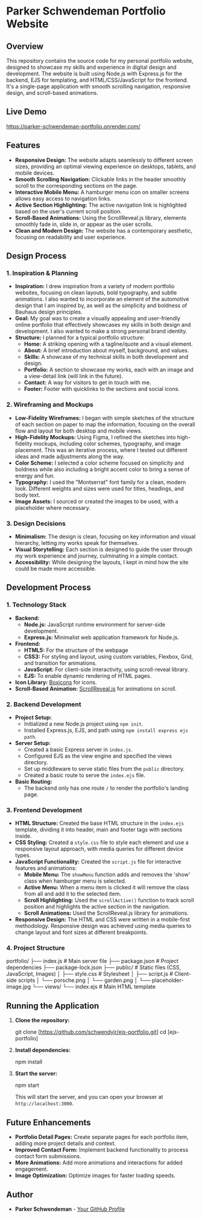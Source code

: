 # Parker Schwendeman Portfolio Website

## Overview

This repository contains the source code for my personal portfolio website, designed to showcase my skills and experience in digital design and development. The website is built using Node.js with Express.js for the backend, EJS for templating, and HTML/CSS/JavaScript for the frontend. It's a single-page application with smooth scrolling navigation, responsive design, and scroll-based animations.

## Live Demo

https://parker-schwendeman-portfolio.onrender.com/

## Features

- **Responsive Design:** The website adapts seamlessly to different screen sizes, providing an optimal viewing experience on desktops, tablets, and mobile devices.
- **Smooth Scrolling Navigation:**  Clickable links in the header smoothly scroll to the corresponding sections on the page.
- **Interactive Mobile Menu:** A hamburger menu icon on smaller screens allows easy access to navigation links.
- **Active Section Highlighting:** The active navigation link is highlighted based on the user's current scroll position.
- **Scroll-Based Animations:** Using the ScrollReveal.js library, elements smoothly fade in, slide in, or appear as the user scrolls.
- **Clean and Modern Design:**  The website has a contemporary aesthetic, focusing on readability and user experience.

## Design Process

### 1. Inspiration & Planning

-   **Inspiration:** I drew inspiration from a variety of modern portfolio websites, focusing on clean layouts, bold typography, and subtle animations. I also wanted to incorporate an element of the automotive design that I am inspired by, as well as the simplicity and boldness of Bauhaus design principles.
-   **Goal:** My goal was to create a visually appealing and user-friendly online portfolio that effectively showcases my skills in both design and development. I also wanted to make a strong personal brand identity.
-   **Structure:** I planned for a typical portfolio structure:
    -   **Home:** A striking opening with a tagline/quote and a visual element.
    -   **About:** A brief introduction about myself, background, and values.
    -   **Skills:** A showcase of my technical skills in both development and design.
    -   **Portfolio:** A section to showcase my works, each with an image and a view-detail link (will link in the future).
    -   **Contact:** A way for visitors to get in touch with me.
    -   **Footer:** Footer with quicklinks to the sections and social icons.

### 2. Wireframing and Mockups

-   **Low-Fidelity Wireframes:** I began with simple sketches of the structure of each section on paper to map the information, focusing on the overall flow and layout for both desktop and mobile views.
-   **High-Fidelity Mockups:** Using Figma, I refined the sketches into high-fidelity mockups, including color schemes, typography, and image placement. This was an iterative process, where I tested out different ideas and made adjustments along the way.
-   **Color Scheme:**  I selected a color scheme focused on simplicity and boldness while also including a bright accent color to bring a sense of energy and fun.
-   **Typography:** I used the "Montserrat" font family for a clean, modern look. Different weights and sizes were used for titles, headings, and body text.
-   **Image Assets:** I sourced or created the images to be used, with a placeholder where necessary.

### 3. Design Decisions

-   **Minimalism:** The design is clean, focusing on key information and visual hierarchy, letting my works speak for themselves.
-   **Visual Storytelling:** Each section is designed to guide the user through my work experience and journey, culminating in a simple contact.
-   **Accessibility:** While designing the layouts, I kept in mind how the site could be made more accessible.

## Development Process

### 1. Technology Stack

-   **Backend:**
    -   **Node.js:** JavaScript runtime environment for server-side development.
    -   **Express.js:** Minimalist web application framework for Node.js.
-   **Frontend:**
    -   **HTML5:** For the structure of the webpage
    -   **CSS3:** For styling and layout, using custom variables, Flexbox, Grid, and transition for animations.
    -   **JavaScript:** For client-side interactivity, using scroll-reveal library.
    -   **EJS:** To enable dynamic rendering of HTML pages.
-   **Icon Library:** [Boxicons](https://boxicons.com) for icons.
-   **Scroll-Based Animation:** [ScrollReveal.js](https://scrollrevealjs.org) for animations on scroll.

### 2. Backend Development

-   **Project Setup:**
    -   Initialized a new Node.js project using `npm init`.
    -   Installed Express.js, EJS, and path using `npm install express ejs path`.
-   **Server Setup:**
    -   Created a basic Express server in `index.js`.
    -   Configured EJS as the view engine and specified the views directory.
    -   Set up middleware to serve static files from the `public` directory.
    -   Created a basic route to serve the `index.ejs` file.
-   **Basic Routing:**
    -   The backend only has one route `/` to render the portfolio's landing page.

### 3. Frontend Development

-   **HTML Structure:** Created the base HTML structure in the `index.ejs` template, dividing it into header, main and footer tags with sections inside.
-   **CSS Styling:** Created a `style.css` file to style each element and use a responsive layout approach, with media queries for different device types.
-   **JavaScript Functionality:** Created the `script.js` file for interactive features and animations:
    -   **Mobile Menu:** The `showMenu` function adds and removes the 'show' class when hamburger menu is selected.
    -   **Active Menu:** When a menu item is clicked it will remove the class from all and add it to the selected item.
    -   **Scroll Highlighting:** Used the `scrollActive()` function to track scroll position and highlights the active section in the navigation.
    -   **Scroll Animations:** Used the ScrollReveal.js library for animations.
-   **Responsive Design:** The HTML and CSS were written in a mobile-first methodology. Responsive design was achieved using media queries to change layout and font sizes at different breakpoints.

### 4. Project Structure

portfolio/
├── index.js # Main server file
├── package.json # Project dependencies
├── package-lock.json 
├── public/ # Static files (CSS, JavaScript, Images)
│ ├── style.css # Stylesheet
│ ├── script.js # Client-side scripts
│ └── porsche.png 
│ └── garden.png 
│ └── placeholder-image.jpg 
└── views/
└── index.ejs # Main HTML template

## Running the Application

1.  **Clone the repository:**


    git clone [https://github.com/schwendyjr/ejs-portfolio.git]
    cd [ejs-portfolio]

2.  **Install dependencies:**


    npm install

3.  **Start the server:**

    npm start


    This will start the server, and you can open your browser at `http://localhost:3000`.

## Future Enhancements

-   **Portfolio Detail Pages:** Create separate pages for each portfolio item, adding more project details and context.
-   **Improved Contact Form:** Implement backend functionality to process contact form submissions.
-   **More Animations:** Add more animations and interactions for added engagement.
-   **Image Optimization:** Optimize images for faster loading speeds.

## Author

-   **Parker Schwendeman** - [Your GitHub Profile](https://github.com/schwendyjr)
